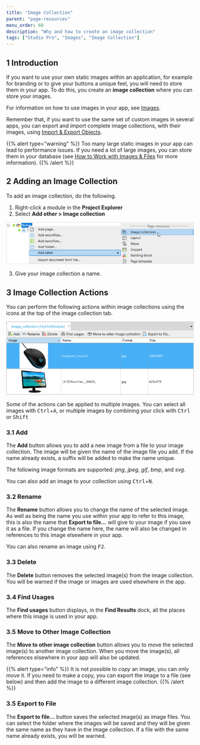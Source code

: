```yaml
---
title: "Image Collection"
parent: "page-resources"
menu_order: 60
description: "Why and how to create an image collection"
tags: ["Studio Pro", "Images", "Image Collection"]
---
```


## 1 Introduction

If you want to use your own static images within an application, for example for branding or to give your buttons a unique feel, you will need to store them in your app. To do this, you create an **image collection** where you can store your images.

For information on how to use images in your app, see [Images](images).

Remember that, if you want to use the same set of custom images in several apps, you can export and import complete image collections, with their images, using [Import & Export Objects](/howto/integration/importing-and-exporting-objects).

{{% alert type="warning" %}}
Too many large static images in your app can lead to performance issues. If you need a lot of large images, you can store them in your database (see [How to Work with Images & Files](/howto/data-models/working-with-images-and-files) for more information).
{{% /alert %}}

## 2 Adding an Image Collection

To add an image collection, do the following.

1. Right-click a module in the **Project Explorer**
2. Select **Add other > Image collection**

![Add an image collection](attachments/image-collection/add-collection.png)

3. Give your image collection a name.

## 3 Image Collection Actions

You can perform the following actions within image collections using the icons at the top of the image collection tab.

![Image collection actions](attachments/image-collection/actions.png)

Some of the actions can be applied to multiple images. You can select all images with <kbd>Ctrl</kbd>+<kbd>A</kbd>, or multiple images by combining your click with <kbd>Ctrl</kbd> or <kbd>Shift</kbd>

### 3.1 Add

The **Add** button allows you to add a new image from a file to your image collection. The image will be given the name of the image file you add. If the name already exists, a suffix will be added to make the name unique.

The following image formats are supported: *png*, *jpeg*, *gif*, *bmp*, and *svg*.

You can also add an image to your collection using <kbd>Ctrl</kbd>+<kbd>N</kbd>.

### 3.2 Rename

The **Rename** button allows you to change the name of the selected image. As well as being the name you use within your app to refer to this image, this is also the name that **Export to file…** will give to your image if you save it as a file. If you change the name here, the name will also be changed in references to this image elsewhere in your app.

You can also rename an image using <kbd>F2</kbd>.

### 3.3 Delete

The **Delete** button removes the selected image(s) from the image collection. You will be warned if the image or images are used elsewhere in the app.

### 3.4 Find Usages

The **Find usages** button displays, in the **Find Results** dock, all the places where this image is used in your app.

### 3.5 Move to Other Image Collection

The **Move to other image collection** button allows you to move the selected image(s) to another image collection. When you move the image(s), all references elsewhere in your app will also be updated.

{{% alert type="info" %}}
It is not possible to *copy* an image, you can only *move* it. If you need to make a copy, you can export the image to a file (see below) and then add the image to a different image collection.
{{% /alert %}}

### 3.5 Export to File

The **Export to file…** button saves the selected image(s) as image files. You can select the folder where the images will be saved and they will be given the same name as they have in the image collection. If a file with the same name already exists, you will be warned.

